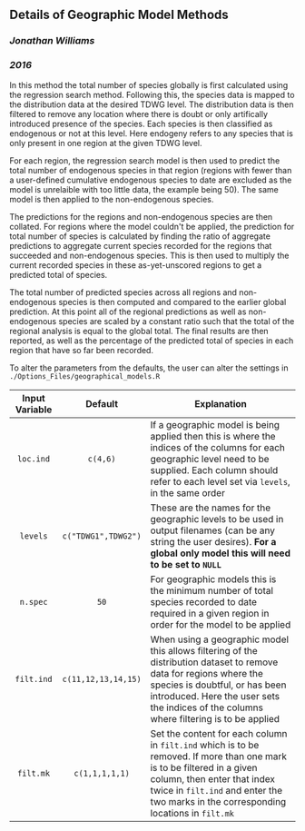 ## Details of Geographic Model Methods

### *Jonathan Williams*
### *2016*

In this method the total number of species globally is first calculated using the regression search method. Following this, the species data is mapped to the distribution data at the desired TDWG level. The distribution data is then filtered to remove any location where there is doubt or only artifically introduced presence of the species. Each species is then classified as endogenous or not at this level. Here endogeny refers to any species that is only present in one region at the given TDWG level.

For each region, the regression search model is then used to predict the total number of endogenous species in that region (regions with fewer than a user-defined cumulative endogenous species to date are excluded as the model is unrelaible with too little data, the example being 50). The same model is then applied to the non-endogenous species.

The predictions for the regions and non-endogenous species are then collated. For regions where the model couldn't be applied, the prediction for total number of species is calculated by finding the ratio of aggregate predictions to aggregate current species recorded for the regions that succeeded and non-endogenous species. This is then used to multiply the current recorded species in these as-yet-unscored regions to get a predicted total of species.

The total number of predicted species across all regions and non-endogenous species is then computed and compared to the earlier global prediction. At this point all of the regional predictions as well as non-endogenous species are scaled by a constant ratio such that the total of the regional analysis is equal to the global total. The final results are then reported, as well as the percentage of the predicted total of species in each region that have so far been recorded. 

To alter the parameters from the defaults, the user can alter the settings in `./Options_Files/geographical_models.R`

| Input Variable 	| Default 		| Explanation			|
|:---------------------:|:---------------------:| ----------------------------- |
| `loc.ind`		| `c(4,6)`		| If a geographic model is being applied then this is where the indices of the columns for each geographic level need to be supplied. Each column should refer to each level set via `levels`, in the same order|
| `levels`		| `c("TDWG1",TDWG2")`	| These are the names for the geographic levels to be used in output filenames (can be any string the user desires). **For a global only model this will need to be set to `NULL`**|
| `n.spec`		| `50`			| For geographic models this is the minimum number of total species recorded to date required in a given region in order for the model to be applied|
| `filt.ind`		| `c(11,12,13,14,15)`	| When using a geographic model this allows filtering of the distribution dataset to remove data for regions where the species is doubtful, or has been introduced. Here the user sets the indices of the columns where filtering is to be applied|
| `filt.mk`		| `c(1,1,1,1,1)`	| Set the content for each column in `filt.ind` which is to be removed. If more than one mark is to be filtered in a given column, then enter that index twice in `filt.ind` and enter the two marks in the corresponding locations in `filt.mk`|